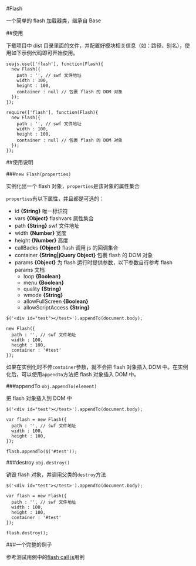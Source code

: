 #Flash

一个简单的 flash 加载器类，继承自 Base

##使用

下载项目中 dist 目录里面的文件，并配置好模块相关信息（如：路径，别名），使用如下示例代码即可开始使用。

```
seajs.use(['flash'], function(Flash){
  new Flash({
    path : '', // swf 文件地址
    width : 100,
    height : 100,
    container : null // 包裹 flash 的 DOM 对象
  });
});

require(['flash'], function(Flash){
  new Flash({
    path : '', // swf 文件地址
    width : 100,
    height : 100,
    container : null // 包裹 flash 的 DOM 对象
  });
});
```

##使用说明

###``new Flash(properties)``

实例化出一个 flash 对象，``properties``是该对象的属性集合

``properties``有以下属性，并且都是可选的：

- id **{String}** 唯一标识符
- vars **{Object}** flashvars 属性集合
- path **{String}** swf 文件地址
- width **{Number}** 宽度
- height **{Number}** 高度
- callBacks **{Object}** flash 调用 js 的回调集合
- container **{String|jQuery Object}** 包裹 flash 的 DOM 对象
- params **{Object}** 为 flash 运行时提供参数，以下参数自行参考 flash params 文档
  - loop **{Boolean}**
  - menu **{Boolean}**
  - quality **{String}**
  - wmode **{String}**
  - allowFullScreen **{Boolean}**
  - allowScriptAccess **{String}**

```
$('<div id="test"></test>').appendTo(document.body);

new Flash({
  path : '', // swf 文件地址
  width : 100,
  height : 100,
  container : '#test'
});
```

如果在实例化时不传``container``参数，就不会把 flash 对象插入 DOM 中。在实例化后，可以使用``appendTo``方法把 flash 对象插入 DOM 中。

###appendTo ``obj.appendTo(element)``

把 flash 对象插入到 DOM 中

```
$('<div id="test"></test>').appendTo(document.body);

var flash = new Flash({
  path : '', // swf 文件地址
  width : 100,
  height : 100,
});

flash.appendTo($('#test'));
```

###destroy ``obj.destroy()``

销毁 flash 对象，并调用父类的``destroy``方法

```
$('<div id="test"></test>').appendTo(document.body);

var flash = new Flash({
  path : '', // swf 文件地址
  width : 100,
  height : 100,
  container : '#test'
});

flash.destroy();
```

###一个完整的例子

参考测试用例中的[flash call js](https://github.com/2046/flash/blob/master/tests/flash-test.js#L86-L113)用例

